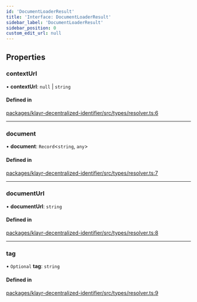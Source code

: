 ```yaml
---
id: 'DocumentLoaderResult'
title: 'Interface: DocumentLoaderResult'
sidebar_label: 'DocumentLoaderResult'
sidebar_position: 0
custom_edit_url: null
---
```


## Properties

### contextUrl

• **contextUrl**: `null` \| `string`

#### Defined in

[packages/klayr-decentralized-identifier/src/types/resolver.ts:6](https://github.com/aldhosutra/klayr-did/blob/8db4b95/packages/klayr-decentralized-identifier/src/types/resolver.ts#L6)

---

### document

• **document**: `Record`<`string`, `any`\>

#### Defined in

[packages/klayr-decentralized-identifier/src/types/resolver.ts:7](https://github.com/aldhosutra/klayr-did/blob/8db4b95/packages/klayr-decentralized-identifier/src/types/resolver.ts#L7)

---

### documentUrl

• **documentUrl**: `string`

#### Defined in

[packages/klayr-decentralized-identifier/src/types/resolver.ts:8](https://github.com/aldhosutra/klayr-did/blob/8db4b95/packages/klayr-decentralized-identifier/src/types/resolver.ts#L8)

---

### tag

• `Optional` **tag**: `string`

#### Defined in

[packages/klayr-decentralized-identifier/src/types/resolver.ts:9](https://github.com/aldhosutra/klayr-did/blob/8db4b95/packages/klayr-decentralized-identifier/src/types/resolver.ts#L9)
